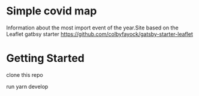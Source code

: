 # Simple covid map
Information about the most import event of the year.Site based on the Leaflet gatbsy starter https://github.com/colbyfayock/gatsby-starter-leaflet

# Getting Started

clone this repo

run 
yarn develop
